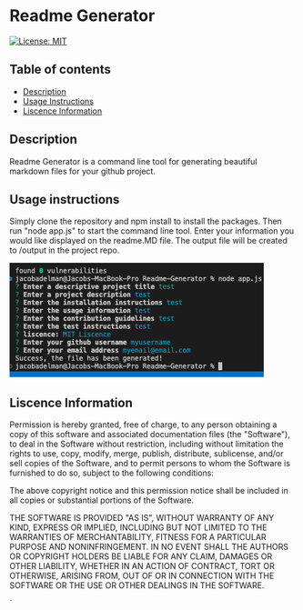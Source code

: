 # Readme Generator
[![License: MIT](https://img.shields.io/badge/License-MIT-yellow.svg)](https://opensource.org/licenses/MIT)

## Table of contents
* [Description](#description)
* [Usage Instructions](#usage)
* [Liscence Information](#liscence)

<a name="description"></a>

## Description
Readme Generator is a command line tool for generating beautiful markdown files for your github project.

<a name="usage"></a>

## Usage instructions
Simply clone the repository and npm install to install the packages. Then run "node app.js" to start the command line tool. Enter your information you would like displayed on the readme.MD file. The output file will be created to /output in the project repo.

![demo image](https://github.com/jakeadelman/Readme-Generator/blob/main/images/Screen%20Shot%202022-09-15%20at%204.47.21%20PM.png)


<a name="liscence"></a>

## Liscence Information

<p>Permission is hereby granted, free of charge, to any person obtaining a copy of this software and associated documentation files (the "Software"), to deal in the Software without restriction, including without limitation the rights to use, copy, modify, merge, publish, distribute, sublicense, and/or sell copies of the Software, and to permit persons to whom the Software is furnished to do so, subject to the following conditions:</p>
        <p>The above copyright notice and this permission notice shall be included in all copies or substantial portions of the Software.</p>
        <p>THE SOFTWARE IS PROVIDED "AS IS", WITHOUT WARRANTY OF ANY KIND, EXPRESS OR IMPLIED, INCLUDING BUT NOT LIMITED TO THE WARRANTIES OF MERCHANTABILITY, FITNESS FOR A PARTICULAR PURPOSE AND NONINFRINGEMENT. IN NO EVENT SHALL THE AUTHORS OR COPYRIGHT HOLDERS BE LIABLE FOR ANY CLAIM, DAMAGES OR OTHER LIABILITY, WHETHER IN AN ACTION OF CONTRACT, TORT OR OTHERWISE, ARISING FROM, OUT OF OR IN CONNECTION WITH THE SOFTWARE OR THE USE OR OTHER DEALINGS IN THE SOFTWARE.</p>`
